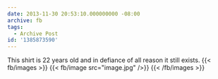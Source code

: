 ```yaml
---
date: 2013-11-30 20:53:10.000000000 -08:00
archive: fb
tags: 
  - Archive Post
id: '1385873590'
---
```


This shirt is 22 years old and in defiance of all reason it still exists.
{{< fb/images >}}
{{< fb/image src="image.jpg" />}}
{{< /fb/images >}}
